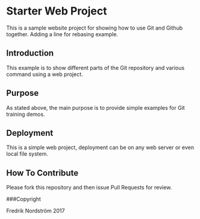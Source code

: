 # Starter Web Project


This is a sample website project for showing how to use Git and Github together. Adding a line for rebasing example.

## Introduction

This example is to show different parts of the Git repository and various command using a web project.

## Purpose

As stated above, the main purpose is to provide simple examples for Git training demos.

## Deployment

This is a simple web project, deployment can be on any web server or even local file system.

## How To Contribute

Please fork this repository and then issue Pull Requests for review.

###Copyright

Fredrik Nordström 2017

